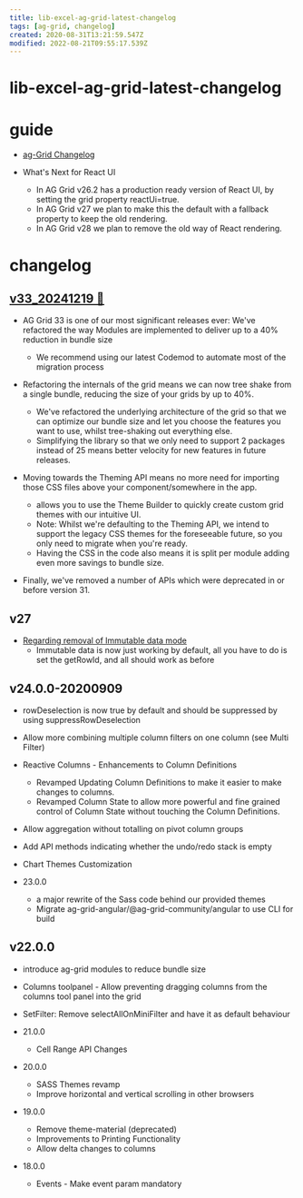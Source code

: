 ```yaml
---
title: lib-excel-ag-grid-latest-changelog
tags: [ag-grid, changelog]
created: 2020-08-31T13:21:59.547Z
modified: 2022-08-21T09:55:17.539Z
---
```


# lib-excel-ag-grid-latest-changelog

# guide

- [ag-Grid Changelog](https://www.ag-grid.com/ag-grid-changelog/)

- What's Next for React UI
  - In AG Grid v26.2 has a production ready version of React UI, by setting the grid property reactUi=true.
  - In AG Grid v27 we plan to make this the default with a fallback property to keep the old rendering. 
  - In AG Grid v28 we plan to remove the old way of React rendering.
# changelog

## [v33_20241219 🚨](https://blog.ag-grid.com/upgrading-to-ag-grid-33/)

- AG Grid 33 is one of our most significant releases ever: We've refactored the way Modules are implemented to deliver up to a 40% reduction in bundle size
  - We recommend using our latest Codemod to automate most of the migration process

- Refactoring the internals of the grid means we can now tree shake from a single bundle, reducing the size of your grids by up to 40%.
  - We've refactored the underlying architecture of the grid so that we can optimize our bundle size and let you choose the features you want to use, whilst tree-shaking out everything else.
  - Simplifying the library so that we only need to support 2 packages instead of 25 means better velocity for new features in future releases.
- Moving towards the Theming API means no more need for importing those CSS files above your component/somewhere in the app.
  - allows you to use the Theme Builder to quickly create custom grid themes with our intuitive UI.
  - Note: Whilst we're defaulting to the Theming API, we intend to support the legacy CSS themes for the foreseeable future, so you only need to migrate when you're ready.
  - Having the CSS in the code also means it is split per module adding even more savings to bundle size.
- Finally, we've removed a number of APIs which were deprecated in or before version 31.

## v27

- [Regarding removal of Immutable data mode](https://github.com/ag-grid/ag-grid/issues/5139)
  - Immutable data is now just working by default, all you have to do is set the getRowId, and all should work as before

## v24.0.0-20200909

- rowDeselection is now true by default and should be suppressed by using suppressRowDeselection
- Allow more combining multiple column filters on one column (see Multi Filter)
- Reactive Columns - Enhancements to Column Definitions
  - Revamped Updating Column Definitions to make it easier to make changes to columns. 
  - Revamped Column State to allow more powerful and fine grained control of Column State without touching the Column Definitions. 
-  Allow aggregation without totalling on pivot column groups
- Add API methods indicating whether the undo/redo stack is empty
- Chart Themes Customization

- 23.0.0
  - a major rewrite of the Sass code behind our provided themes
  - Migrate ag-grid-angular/@ag-grid-community/angular to use CLI for build

## v22.0.0

- introduce ag-grid modules to reduce bundle size
- Columns toolpanel - Allow preventing dragging columns from the columns tool panel into the grid
- SetFilter: Remove selectAllOnMiniFilter and have it as default behaviour

- 21.0.0
  - Cell Range API Changes
- 20.0.0
  - SASS Themes revamp
  - Improve horizontal and vertical scrolling in other browsers
- 19.0.0
  - Remove theme-material (deprecated)
  - Improvements to Printing Functionality
  - Allow delta changes to columns
- 18.0.0
  - Events - Make event param mandatory
